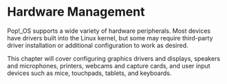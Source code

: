 # Hardware Management

Pop!_OS supports a wide variety of hardware peripherals. Most devices have drivers built into the Linux kernel, but some may require third-party driver installation or additional configuration to work as desired.

This chapter will cover configuring graphics drivers and displays, speakers and microphones, printers, webcams and capture cards, and user input devices such as mice, touchpads, tablets, and keyboards.